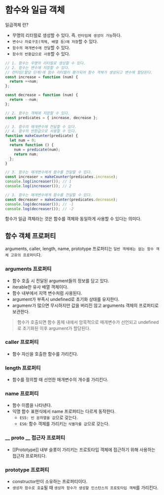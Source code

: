 # 함수와 일급 객체

일급객체 란?
* 무명의 리터럴로 생성할 수 있다. 즉. `런타임에 생성이 가능`하다.
* `변수나 자료구조(객체, 배열 등)에 저장`할 수 있다.
* `함수의 매개변수에 전달`할 수 있다.
* `함수의 반환값으로 사용`할 수 있다.

```js
// 1. 함수는 무명의 리터럴로 생성할 수 있다.
// 2. 함수는 변수에 저장할 수 있다.
// 런타임(할당 단계)에 함수 리터럴이 평가되어 함수 객체가 생성되고 변수에 할당된다.
const increase = function (num) {
  return ++num;
};

const decrease = function (num) {
  return --num;
};

// 2. 함수는 객체에 저장할 수 있다.
const predicates = { increase, decrease };

// 3. 함수의 매개변수에 전달할 수 있다.
// 4. 함수의 반환값으로 사용할 수 있다.
function makeCounter(predicate) {
  let num = 0;
  return function () {
    num = predicate(num);
    return num;
  };
}

// 3. 함수는 매개변수에게 함수를 전달할 수 있다.
const increaser = makeCounter(predicates.increase);
console.log(increaser()); // 1
console.log(increaser()); // 2

// 3. 함수는 매개변수에게 함수를 전달할 수 있다.
const decreaser = makeCounter(predicates.decrease);
console.log(decreaser()); // -1
console.log(decreaser()); // -2
```

함수가 일급 객체라는 것은 함수를 객체와 동일하게 사용할 수 있다는 의미다.


## 함수 객체 프로퍼티

arguments, caller, length, name, prototype 프로퍼티는 `일반 객체에는 없는 함수 객체 고유의 프로퍼티`다.


### arguments 프로퍼티
* 함수 호출 시 전달된 argument들의 정보를 담고 있다.
* iterable한 유사 배열 객체이다.
* 함수 내부에서 지역 변수처럼 사용된다.
* argument가 부족시 undefined로 초기화 상태를 유지한다.
* argumenr가 많으면 무시하지만 값을 버리진 않고 arguments 객체의 프로퍼티로 보관한다.

> 함수가 호출되면 함수 몸체 내에서 암묵적으로 매개변수가 선언되고 undefined로 초기화된 이후 argument가 할당된다.

### caller 프로퍼티
* 함수 자신을 호출한 함수를 가리킨다.

### length 프로퍼티
* 함수를 정의할 때 선언한 매개변수의 개수를 가리킨다.

### name 프로퍼티
* 함수 이름을 나타낸다.
* 익명 함수 표현식에서 name 프로퍼티는 다르게 동작한다.
    * `ES5: 빈 문자열을 값`으로 갖는다.
    * `ES6`: 함수 객체를 가리키는 `식별자를 값`으로 갖는다.

### __ proto __  접근자 프로퍼티

* [[Prototype]] 내부 슬롯이 가리키는 프로토타입 객체에 접근하기 위해 사용하는 접근자 프로퍼티다.


### prototype 프로퍼티
* constructor만이 소유하는 프로퍼티이다.
* `생성자 함수로 호출`될 때 `생성자 함수가 생성할 인스턴스의 프로토타입 객체`를 가리킨다.






